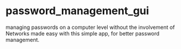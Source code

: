 # password_management_gui
managing passwords on a computer level without the involvement of Networks made easy with this simple app, for better password management.
